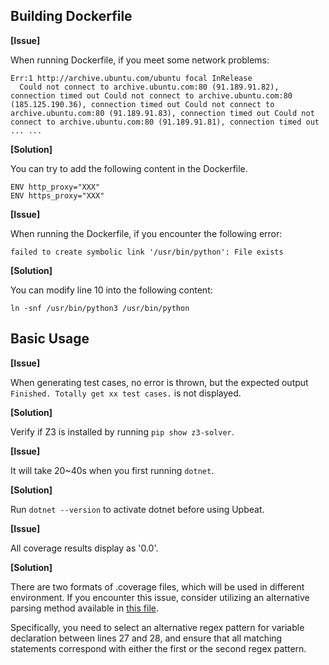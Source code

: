## Building Dockerfile

**[Issue]** 

When running Dockerfile, if you meet some network problems:

```
Err:1 http://archive.ubuntu.com/ubuntu focal InRelease
  Could not connect to archive.ubuntu.com:80 (91.189.91.82), connection timed out Could not connect to archive.ubuntu.com:80 (185.125.190.36), connection timed out Could not connect to archive.ubuntu.com:80 (91.189.91.83), connection timed out Could not connect to archive.ubuntu.com:80 (91.189.91.81), connection timed out
... ...
```

**[Solution]** 

You can try to add the following content in the Dockerfile.

```
ENV http_proxy="XXX"
ENV https_proxy="XXX"
```

**[Issue]**

When running the Dockerfile, if you encounter the following error:

```
failed to create symbolic link '/usr/bin/python': File exists
```

**[Solution]**

You can modify line 10 into the following content:

```
ln -snf /usr/bin/python3 /usr/bin/python
```

## Basic Usage

**[Issue]** 

When generating test cases, no error is thrown,  but the expected output `Finished. Totally get xx test cases.` is not displayed. 

**[Solution]** 

Verify if Z3 is installed by running `pip show z3-solver`.

**[Issue]** 

It will take 20~40s when you first running `dotnet`.

**[Solution]**

Run `dotnet --version` to activate dotnet before using Upbeat.

**[Issue]**

All coverage results display as '0.0'.

**[Solution]**

There are two formats of .coverage files, which will be used in different environment. If you encounter this issue, consider utilizing an alternative parsing method available in [this file](src/Fuzzing/get_code_coverage.py). 

Specifically, you need to select an alternative regex pattern for variable declaration between lines 27 and 28, and ensure that all matching statements correspond with either the first or the second regex pattern.
